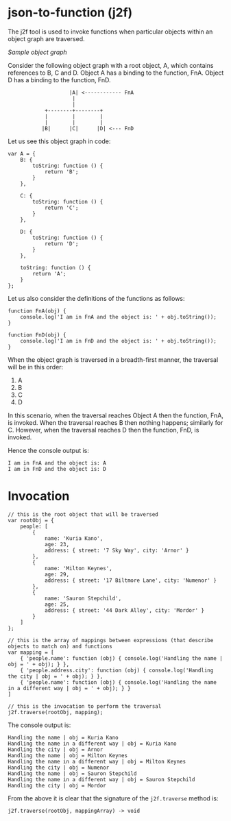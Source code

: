 # json-to-function (j2f)

The j2f tool is used to invoke functions when particular objects within an object graph are traversed.

*Sample object graph*

Consider the following object graph with a root object, A, which contains references to B, C and D. Object A has a binding to the function, FnA. Object D has a binding to the function, FnD.

```
  					|A| <------------ FnA
					 |
					 |
			+--------+--------+
			|        |        |
			|        |        |
		   |B|      |C|      |D| <--- FnD
```

Let us see this object graph in code:

```
var A = {
	B: {
		toString: function () {
			return 'B';
		}
	},

	C: {
		toString: function () {
			return 'C';
		}
	},

	D: {
		toString: function () {
			return 'D';
		}
	},

	toString: function () {
		return 'A';
	}
};
```

Let us also consider the definitions of the functions as follows:

```
function FnA(obj) {
	console.log('I am in FnA and the object is: ' + obj.toString());
}

function FnD(obj) {
	console.log('I am in FnD and the object is: ' + obj.toString());
}
```

When the object graph is traversed in a breadth-first manner, the traversal will be in this order:

1. A
2. B
3. C
4. D

In this scenario, when the traversal reaches Object A then the function, FnA, is invoked. When the traversal reaches B then nothing happens; similarly for C. However, when the traversal reaches D then the function, FnD, is invoked.

Hence the console output is:

```
I am in FnA and the object is: A
I am in FnD and the object is: D
```

# Invocation

```
// this is the root object that will be traversed
var rootObj = {
	people: [
		{
			name: 'Kuria Kano',
			age: 23,
			address: { street: '7 Sky Way', city: 'Arnor' }
		},
		{
			name: 'Milton Keynes',
			age: 29,
			address: { street: '17 Biltmore Lane', city: 'Numenor' }
		},
		{
			name: 'Sauron Stepchild',
			age: 25,
			address: { street: '44 Dark Alley', city: 'Mordor' }
		}
	]
};

// this is the array of mappings between expressions (that describe objects to match on) and functions
var mapping = [
	{ 'people.name': function (obj) { console.log('Handling the name | obj = ' + obj); } },
	{ 'people.address.city': function (obj) { console.log('Handling the city | obj = ' + obj); } },
	{ 'people.name': function (obj) { console.log('Handling the name in a different way | obj = ' + obj); } }
]

// this is the invocation to perform the traversal
j2f.traverse(rootObj, mapping);
```

The console output is:

```
Handling the name | obj = Kuria Kano
Handling the name in a different way | obj = Kuria Kano
Handling the city | obj = Arnor
Handling the name | obj = Milton Keynes
Handling the name in a different way | obj = Milton Keynes
Handling the city | obj = Numenor
Handling the name | obj = Sauron Stepchild
Handling the name in a different way | obj = Sauron Stepchild
Handling the city | obj = Mordor
```

From the above it is clear that the signature of the ```j2f.traverse``` method is:

```
j2f.traverse(rootObj, mappingArray) -> void
```

